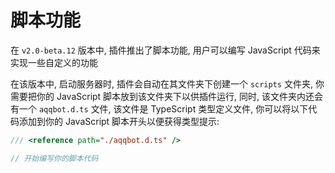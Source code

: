 # 脚本功能

在 `v2.0-beta.12` 版本中, 插件推出了脚本功能, 用户可以编写 JavaScript 代码来实现一些自定义的功能

在该版本中, 启动服务器时, 插件会自动在其文件夹下创建一个 `scripts` 文件夹, 你需要把你的 JavaScript 脚本放到该文件夹下以供插件运行, 同时, 该文件夹内还会有一个 `aqqbot.d.ts` 文件, 该文件是 TypeScript 类型定义文件, 你可以将以下代码添加到你的 JavaScript 脚本开头以便获得类型提示:

```javascript
/// <reference path="./aqqbot.d.ts" />

// 开始编写你的脚本代码
```